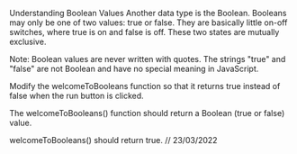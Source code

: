 Understanding Boolean Values
Another data type is the Boolean. Booleans may only be one of two values: true or false. They are basically little on-off switches, where true is on and false is off. These two states are mutually exclusive.

Note: Boolean values are never written with quotes. The strings "true" and "false" are not Boolean and have no special meaning in JavaScript.

Modify the welcomeToBooleans function so that it returns true instead of false when the run button is clicked.

The welcomeToBooleans() function should return a Boolean (true or false) value.

welcomeToBooleans() should return true.
// 23/03/2022